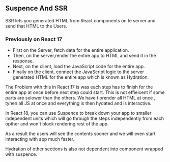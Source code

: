 ## Suspence And SSR

SSR lets you generated HTML from React components on te server and send that HTML to the Users.

### Previously on React 17

- First on the Server, fetch data for the entire application.
- Then, on the server,render the entire app to HTML and send it in the response.
- Next, on the client, load the JavaScript code for the entire app.
- Finally on the client, connect the JavaScript logic to the server generated HTML for the entire app which is known as Hydration.

The Problem with this in React 17 is was each step has to finish for the entire app at once before next step could start. This is not effieicent if some parts are solower than the others. We have t orender all HTML at once , tyhen all JS at once and everything is then hydated and is interactive.

In React 18, you can use Suspence to break down your app to smaller independent units which will go through the steps independently from each opther and won't block rendering rest of the app.

As a result the users will see the contents sooner and we will even start interacting with app much faster.

Hydration of other sections is also not dependent into component wrapped with suspence.
